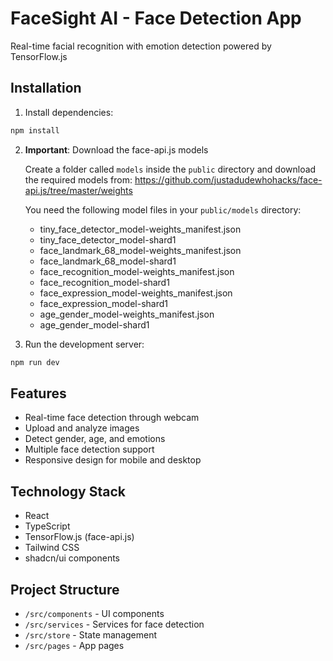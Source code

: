 
# FaceSight AI - Face Detection App

Real-time facial recognition with emotion detection powered by TensorFlow.js

## Installation

1. Install dependencies:
```bash
npm install
```

2. **Important**: Download the face-api.js models
   
   Create a folder called `models` inside the `public` directory and download the required models from:
   https://github.com/justadudewhohacks/face-api.js/tree/master/weights

   You need the following model files in your `public/models` directory:
   - tiny_face_detector_model-weights_manifest.json
   - tiny_face_detector_model-shard1
   - face_landmark_68_model-weights_manifest.json
   - face_landmark_68_model-shard1
   - face_recognition_model-weights_manifest.json
   - face_recognition_model-shard1
   - face_expression_model-weights_manifest.json
   - face_expression_model-shard1
   - age_gender_model-weights_manifest.json
   - age_gender_model-shard1

3. Run the development server:
```bash
npm run dev
```

## Features

- Real-time face detection through webcam
- Upload and analyze images
- Detect gender, age, and emotions
- Multiple face detection support
- Responsive design for mobile and desktop

## Technology Stack

- React
- TypeScript
- TensorFlow.js (face-api.js)
- Tailwind CSS
- shadcn/ui components

## Project Structure

- `/src/components` - UI components
- `/src/services` - Services for face detection
- `/src/store` - State management
- `/src/pages` - App pages
